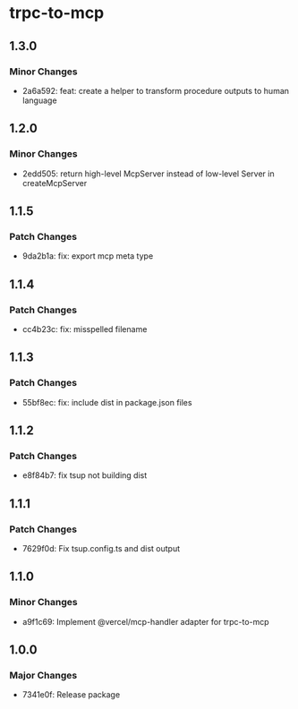 # trpc-to-mcp

## 1.3.0

### Minor Changes

- 2a6a592: feat: create a helper to transform procedure outputs to human language

## 1.2.0

### Minor Changes

- 2edd505: return high-level McpServer instead of low-level Server in createMcpServer

## 1.1.5

### Patch Changes

- 9da2b1a: fix: export mcp meta type

## 1.1.4

### Patch Changes

- cc4b23c: fix: misspelled filename

## 1.1.3

### Patch Changes

- 55bf8ec: fix: include dist in package.json files

## 1.1.2

### Patch Changes

- e8f84b7: fix tsup not building dist

## 1.1.1

### Patch Changes

- 7629f0d: Fix tsup.config.ts and dist output

## 1.1.0

### Minor Changes

- a9f1c69: Implement @vercel/mcp-handler adapter for trpc-to-mcp

## 1.0.0

### Major Changes

- 7341e0f: Release package
